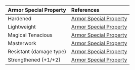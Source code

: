 | Armor Special Property | References |
|:-----|:----------|
| Hardened | [Armor Special Property](https://lolindhir.github.io/PnP/rules/equipment/armor/armor_properties_special) |
| Lightweight | [Armor Special Property](https://lolindhir.github.io/PnP/rules/equipment/armor/armor_properties_special) |
| Magical Tenacious | [Armor Special Property](https://lolindhir.github.io/PnP/rules/equipment/armor/armor_properties_special) |
| Masterwork | [Armor Special Property](https://lolindhir.github.io/PnP/rules/equipment/armor/armor_properties_special) |
| Resistant (damage type) | [Armor Special Property](https://lolindhir.github.io/PnP/rules/equipment/armor/armor_properties_special) |
| Strengthened (+1/+2) | [Armor Special Property](https://lolindhir.github.io/PnP/rules/equipment/armor/armor_properties_special) |
